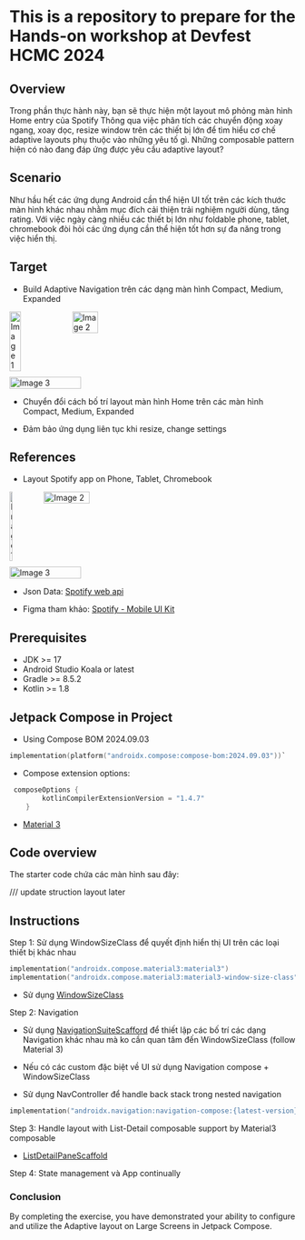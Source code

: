 # This is a repository to prepare for the Hands-on workshop at Devfest HCMC 2024

## Overview

Trong phần thực hành này, bạn sẽ thực hiện một layout mô phỏng màn hình Home entry của Spotify
Thông qua việc phân tích các chuyển động xoay ngang, xoay dọc, resize window trên các thiết bị lớn để tìm hiểu cơ chế adaptive layouts phụ thuộc vào những yêu tố gì.
Những composable pattern hiện có nào đang đáp ứng được yêu cầu adaptive layout?

## Scenario

Như hầu hết các ứng dụng Android cần thể hiện UI tốt trên các kích thước màn hình khác nhau nhằm mục đích cải thiện trải nghiệm người dùng, tăng rating.
Với việc ngày càng nhiều các thiết bị lớn như foldable phone, tablet, chromebook đòi hỏi các ứng dụng cần thể hiện tốt hơn sự đa năng trong việc hiển thị.

## Target

- Build Adaptive Navigation trên các dạng màn hình Compact, Medium, Expanded

<div style="display: flex; flex-wrap: wrap; gap: 10px;">
  <img src="https://github.com/user-attachments/assets/d6a92b85-7f91-491c-8ab1-7a0ac9f05ddb" alt="Image 1" style="width: 20%;">
  <img src="https://github.com/user-attachments/assets/75975f17-5019-4f72-a2b2-fb8f5be44b47" alt="Image 2" style="width: 30%;">
  <img src="https://github.com/user-attachments/assets/32b36ace-ec5f-4874-abf7-cdb860f734cc" alt="Image 3" style="width: 50%;">
</div>

- Chuyển đổi cách bố trí layout màn hình Home trên các màn hình Compact, Medium, Expanded

- Đảm bảo ứng dụng liên tục khi resize, change settings

## References

- Layout Spotify app on Phone, Tablet, Chromebook 

<div style="display: flex; flex-wrap: wrap; gap: 10px;">
  <img src="https://github.com/user-attachments/assets/36c25e71-e767-4dbe-b847-50fb9feb7150" alt="Image 1" style="width: 10%;">
  <img src="https://github.com/user-attachments/assets/e17a0d50-d867-417b-95b2-9cb07b202ef2" alt="Image 2" style="width: 40%;">
  <img src="https://github.com/user-attachments/assets/79f32ca0-7b4f-42dd-8c13-23794f05d484" alt="Image 3" style="width: 50%;">
</div>

- Json Data: [Spotify web api](https://developer.spotify.com/documentation/web-api)

- Figma tham khảo: [Spotify - Mobile UI Kit](https://www.figma.com/community/file/1052832340031141040)

## Prerequisites

- JDK >= 17 
- Android Studio Koala or latest
- Gradle >= 8.5.2
- Kotlin >= 1.8 

## Jetpack Compose in Project

- Using Compose BOM 2024.09.03

 ```kotlin
 implementation(platform("androidx.compose:compose-bom:2024.09.03"))`
```

- Compose extension options: 

```kotlin
 composeOptions {
        kotlinCompilerExtensionVersion = "1.4.7"
    }
```

- [Material 3](https://m3.material.io/)


## Code overview


The starter code chứa các màn hình sau đây:

/// update struction layout later


## Instructions

Step 1: Sử dụng WindowSizeClass để quyết định hiển thị UI trên các loại thiết bị khác nhau 

```kotlin
implementation("androidx.compose.material3:material3")
implementation("androidx.compose.material3:material3-window-size-class")
```

- Sử dụng [WindowSizeClass](https://developer.android.com/develop/ui/compose/layouts/adaptive/use-window-size-classes) 

Step 2: Navigation

- Sử dụng [NavigationSuiteScafford](https://developer.android.com/develop/ui/compose/layouts/adaptive/build-adaptive-navigation) để thiết lập các bố trí các dạng Navigation khác nhau mà ko cần quan tâm đến WindowSizeClass (follow Material 3)

- Nếu có các custom đặc biệt về UI sử dụng Navigation compose + WindowSizeClass 

- Sử dụng NavController để handle back stack trong nested navigation

```kotlin
implementation("androidx.navigation:navigation-compose:{latest-version}")
```

Step 3: Handle layout with List-Detail composable support by Material3 composable

- [ListDetailPaneScaffold](https://developer.android.com/develop/ui/compose/layouts/adaptive/list-detail)

Step 4: State management và App continually 


### Conclusion

By completing the exercise, you have demonstrated your ability to configure and utilize the Adaptive layout on Large Screens in Jetpack Compose. 


